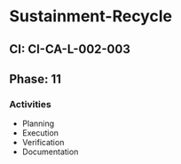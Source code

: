 # Sustainment-Recycle

## CI: CI-CA-L-002-003
## Phase: 11

### Activities
- Planning
- Execution
- Verification
- Documentation
